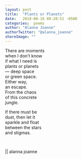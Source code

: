 ```yaml
---
layout: post
title:  "Plants or Planets"
date:   2019-08-16 09:20:51 -0500
categories:  poems
author: "Alanna Joanne" 
authorTwitter: "@alanna_joanne"
shareImage: ""
---
```


<div class="poem">
<P>
There are moments
<br>
when I don't know
<br>
if what I need is
<br>
plants or planets
<br>
— deep space
<br>
or green space.
<br>
Either way,
<br>
an escape.
<br>
From the chaos
<br>
of this concrete
<br>
jungle.
<p>


<p>
If there must be
<br>
dust, then let it
<br>
sparkle and float
<br>
between the stars
<br>
and stigmas.
</p>

<br>
<p>
|| alanna joanne
</p>